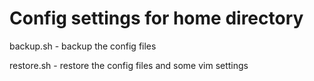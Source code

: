 # Config settings for home directory

backup.sh - backup the config files

restore.sh - restore the config files and some vim settings

